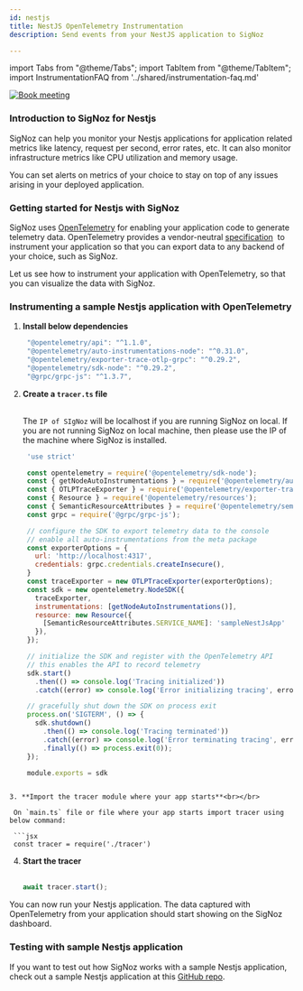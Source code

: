 ```yaml
---
id: nestjs
title: NestJS OpenTelemetry Instrumentation
description: Send events from your NestJS application to SigNoz

---
```


import Tabs from "@theme/Tabs";
import TabItem from "@theme/TabItem";
import InstrumentationFAQ from '../shared/instrumentation-faq.md'

<p align="center">

[![Book meeting](/img/docs/ZoomCTA1.png)](https://calendly.com/pranay-signoz/instrumentation-office-hrs)

</p>

### Introduction to SigNoz for Nestjs

SigNoz can help you monitor your Nestjs applications for application related metrics like latency, request per second, error rates, etc. It can also monitor infrastructure metrics like CPU utilization and memory usage.

You can set alerts on metrics of your choice to stay on top of any issues arising in your deployed application.


### Getting started for Nestjs with SigNoz

SigNoz uses <a href = "https://opentelemetry.io/" rel="noopener noreferrer nofollow" target="_blank" >OpenTelemetry</a> for enabling your application code to generate telemetry data. OpenTelemetry provides a vendor-neutral <a href = "https://github.com/open-telemetry/opentelemetry-specification" rel="noopener noreferrer nofollow" target="_blank" >specification</a>  to instrument your application so that you can export data to any backend of your choice, such as SigNoz.

Let us see how to instrument your application with OpenTelemetry, so that you can visualize the data with SigNoz.

### Instrumenting a sample Nestjs application with OpenTelemetry

1. **Install below dependencies**
   ```jsx
    "@opentelemetry/api": "^1.1.0",
    "@opentelemetry/auto-instrumentations-node": "^0.31.0",
    "@opentelemetry/exporter-trace-otlp-grpc": "^0.29.2",
    "@opentelemetry/sdk-node": "^0.29.2",
    "@grpc/grpc-js": "^1.3.7",
   ```

2. **Create a `tracer.ts` file**<br></br>

   The `IP of SIgNoz` will be localhost if you are running SigNoz on local. If you are not running SigNoz on local machine, then please use the IP of the machine where SigNoz is installed.
   
   ```jsx
    'use strict'

    const opentelemetry = require('@opentelemetry/sdk-node');
    const { getNodeAutoInstrumentations } = require('@opentelemetry/auto-instrumentations-node');
    const { OTLPTraceExporter } = require('@opentelemetry/exporter-trace-otlp-grpc');
    const { Resource } = require('@opentelemetry/resources');
    const { SemanticResourceAttributes } = require('@opentelemetry/semantic-conventions');
    const grpc = require('@grpc/grpc-js');

    // configure the SDK to export telemetry data to the console
    // enable all auto-instrumentations from the meta package
    const exporterOptions = {
      url: 'http://localhost:4317',
      credentials: grpc.credentials.createInsecure(),
    }
    const traceExporter = new OTLPTraceExporter(exporterOptions);
    const sdk = new opentelemetry.NodeSDK({
      traceExporter,
      instrumentations: [getNodeAutoInstrumentations()],
      resource: new Resource({
        [SemanticResourceAttributes.SERVICE_NAME]: 'sampleNestJsApp'
      }),
    });

    // initialize the SDK and register with the OpenTelemetry API
    // this enables the API to record telemetry
    sdk.start()
      .then(() => console.log('Tracing initialized'))
      .catch((error) => console.log('Error initializing tracing', error));

    // gracefully shut down the SDK on process exit
    process.on('SIGTERM', () => {
      sdk.shutdown()
        .then(() => console.log('Tracing terminated'))
        .catch((error) => console.log('Error terminating tracing', error))
        .finally(() => process.exit(0));
    });

    module.exports = sdk
  ```

3. **Import the tracer module where your app starts**<br></br>

   On `main.ts` file or file where your app starts import tracer using below command:

   ```jsx
   const tracer = require('./tracer')
   ```


4. **Start the tracer**<br></br>

   ```jsx
   await tracer.start();
   ```

You can now run your Nestjs application. The data captured with OpenTelemetry from your application should start showing on the SigNoz dashboard.

### Testing with sample Nestjs application
If you want to test out how SigNoz works with a sample Nestjs application, check out a sample Nestjs application at this [GitHub repo](https://github.com/SigNoz/sample-NestJs-app).

<InstrumentationFAQ />